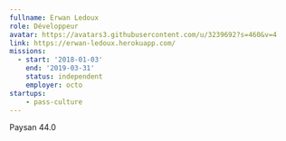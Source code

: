 ```yaml
---
fullname: Erwan Ledoux
role: Développeur
avatar: https://avatars3.githubusercontent.com/u/3239692?s=460&v=4
link: https://erwan-ledoux.herokuapp.com/
missions:
  - start: '2018-01-03'
    end: '2019-03-31'
    status: independent
    employer: octo
startups:
    - pass-culture
---
```


Paysan 44.0
